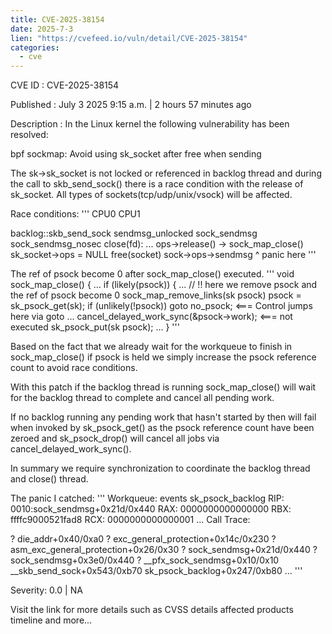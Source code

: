 ```yaml
--- 
title: CVE-2025-38154
date: 2025-7-3
lien: "https://cvefeed.io/vuln/detail/CVE-2025-38154"
categories:
  - cve
---
```


CVE ID : CVE-2025-38154

Published :  July 3
2025
9:15 a.m. | 2 hours
57 minutes ago

Description : In the Linux kernel
the following vulnerability has been resolved:

bpf
sockmap: Avoid using sk_socket after free when sending

The sk->sk_socket is not locked or referenced in backlog thread
and
during the call to skb_send_sock()
there is a race condition with
the release of sk_socket. All types of sockets(tcp/udp/unix/vsock)
will be affected.

Race conditions:
'''
CPU0                               CPU1

backlog::skb_send_sock
  sendmsg_unlocked
    sock_sendmsg
      sock_sendmsg_nosec
                                   close(fd):
                                     ...
                                     ops->release() -> sock_map_close()
                                     sk_socket->ops = NULL
                                     free(socket)
      sock->ops->sendmsg
            ^
            panic here
'''

The ref of psock become 0 after sock_map_close() executed.
'''
void sock_map_close()
{
    ...
    if (likely(psock)) {
    ...
    // !! here we remove psock and the ref of psock become 0
    sock_map_remove_links(sk
psock)
    psock = sk_psock_get(sk);
    if (unlikely(!psock))
        goto no_psock; <=== Control jumps here via goto
        ...
        cancel_delayed_work_sync(&psock->work); <=== not executed
        sk_psock_put(sk
psock);
        ...
}
'''

Based on the fact that we already wait for the workqueue to finish in
sock_map_close() if psock is held
we simply increase the psock
reference count to avoid race conditions.

With this patch
if the backlog thread is running
sock_map_close() will
wait for the backlog thread to complete and cancel all pending work.

If no backlog running
any pending work that hasn't started by then will
fail when invoked by sk_psock_get()
as the psock reference count have
been zeroed
and sk_psock_drop() will cancel all jobs via
cancel_delayed_work_sync().

In summary
we require synchronization to coordinate the backlog thread
and close() thread.

The panic I catched:
'''
Workqueue: events sk_psock_backlog
RIP: 0010:sock_sendmsg+0x21d/0x440
RAX: 0000000000000000 RBX: ffffc9000521fad8 RCX: 0000000000000001
...
Call Trace:
 
 ? die_addr+0x40/0xa0
 ? exc_general_protection+0x14c/0x230
 ? asm_exc_general_protection+0x26/0x30
 ? sock_sendmsg+0x21d/0x440
 ? sock_sendmsg+0x3e0/0x440
 ? __pfx_sock_sendmsg+0x10/0x10
 __skb_send_sock+0x543/0xb70
 sk_psock_backlog+0x247/0xb80
...
'''

Severity: 0.0 | NA

Visit the link for more details
such as CVSS details
affected products
timeline
and more...

